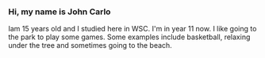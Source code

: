 ### Hi, my name is John Carlo 
Iam 15 years old and I studied here in WSC. I'm in year 11 now.
I like going to the park to play some games. Some examples include basketball, relaxing under the tree and sometimes going to the beach.
